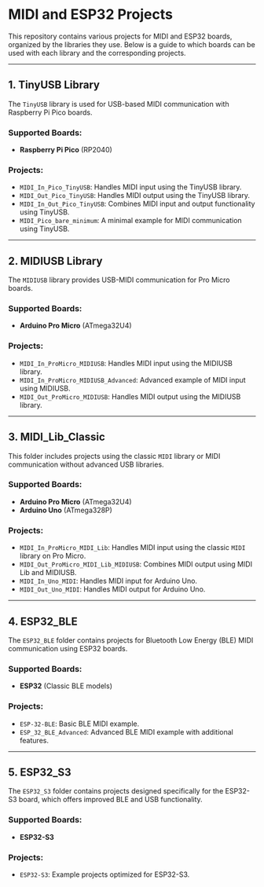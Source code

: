 # MIDI and ESP32 Projects

This repository contains various projects for MIDI and ESP32 boards, organized by the libraries they use. Below is a guide to which boards can be used with each library and the corresponding projects.

---

## **1. TinyUSB Library**
The `TinyUSB` library is used for USB-based MIDI communication with Raspberry Pi Pico boards.

### Supported Boards:
- **Raspberry Pi Pico** (RP2040)

### Projects:
- `MIDI_In_Pico_TinyUSB`: Handles MIDI input using the TinyUSB library.
- `MIDI_Out_Pico_TinyUSB`: Handles MIDI output using the TinyUSB library.
- `MIDI_In_Out_Pico_TinyUSB`: Combines MIDI input and output functionality using TinyUSB.
- `MIDI_Pico_bare_minimum`: A minimal example for MIDI communication using TinyUSB.

---

## **2. MIDIUSB Library**
The `MIDIUSB` library provides USB-MIDI communication for Pro Micro boards.

### Supported Boards:
- **Arduino Pro Micro** (ATmega32U4)

### Projects:
- `MIDI_In_ProMicro_MIDIUSB`: Handles MIDI input using the MIDIUSB library.
- `MIDI_In_ProMicro_MIDIUSB_Advanced`: Advanced example of MIDI input using MIDIUSB.
- `MIDI_Out_ProMicro_MIDIUSB`: Handles MIDI output using the MIDIUSB library.

---

## **3. MIDI_Lib_Classic**
This folder includes projects using the classic `MIDI` library or MIDI communication without advanced USB libraries.

### Supported Boards:
- **Arduino Pro Micro** (ATmega32U4)
- **Arduino Uno** (ATmega328P)

### Projects:
- `MIDI_In_ProMicro_MIDI_Lib`: Handles MIDI input using the classic `MIDI` library on Pro Micro.
- `MIDI_Out_ProMicro_MIDI_Lib_MIDIUSB`: Combines MIDI output using MIDI Lib and MIDIUSB.
- `MIDI_In_Uno_MIDI`: Handles MIDI input for Arduino Uno.
- `MIDI_Out_Uno_MIDI`: Handles MIDI output for Arduino Uno.

---

## **4. ESP32_BLE**
The `ESP32_BLE` folder contains projects for Bluetooth Low Energy (BLE) MIDI communication using ESP32 boards.

### Supported Boards:
- **ESP32** (Classic BLE models)

### Projects:
- `ESP-32-BLE`: Basic BLE MIDI example.
- `ESP_32_BLE_Advanced`: Advanced BLE MIDI example with additional features.

---

## **5. ESP32_S3**
The `ESP32_S3` folder contains projects designed specifically for the ESP32-S3 board, which offers improved BLE and USB functionality.

### Supported Boards:
- **ESP32-S3**

### Projects:
- `ESP32-S3`: Example projects optimized for ESP32-S3.
